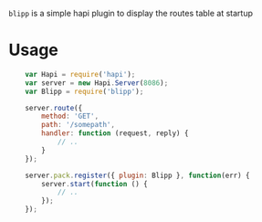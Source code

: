 `blipp` is a simple hapi plugin to display the routes table at startup

# Usage

``` javascript
    var Hapi = require('hapi');
    var server = new Hapi.Server(8086);
    var Blipp = require('blipp');

    server.route({
        method: 'GET',
        path: '/somepath',
        handler: function (request, reply) {
            // ..
        }
    });

    server.pack.register({ plugin: Blipp }, function(err) {
        server.start(function () {
            // ..
        });
    });
```
